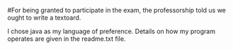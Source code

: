 #For being granted to participate in the exam, the professorship told us we ought to write a textoard.

I chose java as my language of preference.
Details on how my program operates are given in the readme.txt file.
